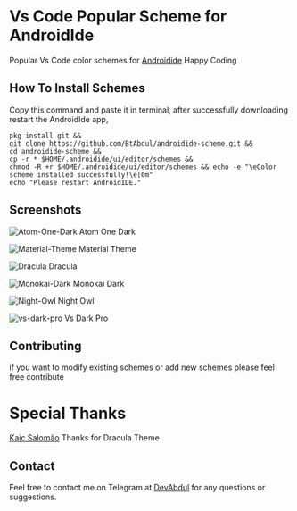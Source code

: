 # Vs Code Popular Scheme for AndroidIde

Popular Vs Code color schemes for [Androidide](https://github.com/AndroidIDEOfficial/AndroidIDE) Happy Coding 

## How To Install Schemes

Copy this command and paste it in terminal, after successfully downloading restart the AndroidIde app,

```bashcd $HOME
pkg install git &&
git clone https://github.com/BtAbdul/androidide-scheme.git &&
cd androidide-scheme &&
cp -r * $HOME/.androidide/ui/editor/schemes && 
chmod -R +r $HOME/.androidide/ui/editor/schemes && echo -e "\eColor scheme installed successfully!\e[0m"
echo "Please restart AndroidIDE."
```
 


## Screenshots

![Atom-One-Dark](screenshots/atom-one-dark.png)
Atom One Dark

![Material-Theme](screenshots/material-theme.png)
Material Theme

![Dracula](screenshots/dracula.png)
Dracula

![Monokai-Dark](screenshots/monokai-dark.png)
Monokai Dark

![Night-Owl](screenshots/night-owl.png)
Night Owl

![vs-dark-pro](screenshots/vs-dark-pro.png)
Vs Dark Pro

## Contributing

if you want to modify existing schemes or add new schemes please feel free contribute

# Special Thanks
[Kaic Salomão](https://github.com/kaicsm) Thanks for Dracula Theme

## Contact
Feel free to contact me on Telegram at [DevAbdul](https://t.me/devabdul) for any questions or suggestions.
